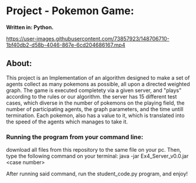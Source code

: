 ﻿# Project - Pokemon Game:
**Written in: Python.**

https://user-images.githubusercontent.com/73857923/148706710-1bf40db2-d58b-4046-867e-6cd204686167.mp4

## About:
This project is an Implementation of an algorithm designed to make a set of agents collect as many pokemons as possible, all upon a directed weighted graph. 
The game is executed completety via a given server, and "plays" according to the rules or our algorithm.
the server has 15 different test cases, which diverse in the number of pokemons on the playing field, the number of participating agents, the graph parameters, and the time untill termination.
Each pokemon, also has a value to it, which is translated into the speed of the agents which manages to take it.

### Running the program from your command line:  
  
download all files from this repository to the same file on your pc. Then, type the following command on your terminal:
java -jar Ex4_Server_v0.0.jar \<case number\>

After running said command, run the student_code.py program, and enjoy!


